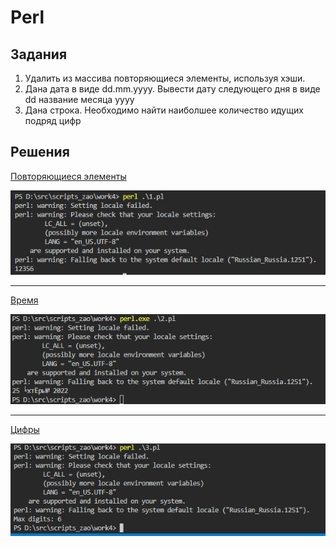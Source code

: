 # Perl

## Задания

1. Удалить из массива повторяющиеся элементы, используя хэши.
2. Дана дата в виде dd.mm.yyyy. Вывести дату следующего дня в виде dd название месяца yyyy
3. Дана строка. Необходимо найти наиболшее количество идущих подряд цифр

## Решения

[Повторяющиеся элементы](1.pl)

![](result-1.png)

------

[Время](2.pl)

![](result-2.png)

------

[Цифры](3.pl)

![](result-3.png)